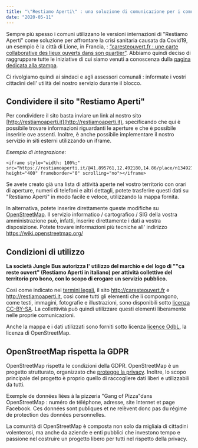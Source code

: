 ```yaml
---
title: "\"Restiamo Aperti\" : una soluzione di comunicazione per i comuni"
date: "2020-05-11"
---
```


Sempre più spesso i comuni utilizzano le versioni internazioni di "Restiamo Aperti" come soluzione per affrontare la crisi sanitaria causata da Covid19, un esempio è la città di Lione, in Francia, : [“caresteouvert.fr : une carte collaborative des lieux ouverts dans son quartier”](https://www.lyon.fr/actualite/solidarite/caresteouvertfr-une-carte-collaborative-des-lieux-ouverts-dans-son-quartier). Abbiamo quindi deciso di raggruppare tutte le iniziative di cui siamo venuti a conoscenza dulla [pagina dedicata alla stampa](https://blog.caresteouvert.fr/presse/).

Ci rivolgiamo quindi ai sindaci e agli assessori comunali : informate i vostri cittadini dell' utilità del nostro servizio durante il blocco.

## Condividere il sito "Restiamo Aperti"

Per condividere il sito basta inviare un link al nostro sito [http://restiamoaperti.it](http://restiamoaperti.it), specificando che qui è possibile trovare informazioni riguardanti le aperture e che è possibile inserirle ove assenti. Inoltre, è anche possibile implementare il nostro servizio in siti esterni utilizzando un iframe.

*Esempio di integrazione:*
```
<iframe style="width: 100%;" src="https://restiamoaperti.it/@41.895761,12.492180,14.86/place/n1349274827" height="400" frameborder="0" scrolling="no"></iframe>
```

Se avete creato già una lista di attività aperte nel vostro territorio con orari di aperture, numeri di telefoni e altri dettagli, potete trasferire questi dati su "Restiamo Aperti" in modo facile e veloce, utilizzando la mappa fornita.

In alternativa, potete inserire direttamente queste modifiche su [OpenStreetMap](http://openstreetmap.org). Il servizio informatico / cartografico / SIG della vostra amministrazione può, infatti, inserire direttamente i dati a vostra disposizione. Potete trovare informazioni più tecniche all' indirizzo <https://wiki.openstreetmap.org/>

## Condizioni di utilizzo

**La società Jungle Bus autorizza l' utilizzo del marchio e del logo di ""ça reste ouvert" (Restiamo Aperti in italiano) per attività collettive del territorio pro bono, con lo scopo di erogare un servizio pubblico.**

Così come indicato nei [termini legali](https://blog.caresteouvert.fr/mentions-legales/), il sito <http://caresteouvert.fr> e <http://restiamoaperti.it>, così come tutti gli elementi che li compongono, come testi, immagini, fotografie e illustrazioni, sono disponibili sotto [licenza CC-BY-SA](http://creativecommons.org/licenses/by-sa/4.0/). La collettività può quindi utilizzare questi elementi liberamente nelle proprie comunicazioni.

Anche la mappa e i dati utilizzati sono forniti sotto licenza [licence OdbL](https://www.openstreetmap.org/copyright), la licenza di OpenStreetMap.

## OpenStreetMap rispetta la GDPR

OpenStreetMap rispetta le condizioni della GDPR. OpenStreetMap è un progetto strutturato, organizzato che [protegge la privacy](https://wiki.osmfoundation.org/wiki/Privacy_Policy). Inoltre, lo scopo principale del progetto è proprio quello di raccogliere dati liberi e utilizzabili da tutti.


Exemple de données liées à la pizzeria "Gang of Pizza"dans OpenStreetMap : numéro de téléphone, adresse, site Internet et page Facebook. Ces données sont publiques et ne relèvent donc pas du régime de protection des données personnelles.

La comunità di OpenStreetMap è composta non solo da migliaia di cittadini volenterosi, ma anche da aziende e enti pubblici che investono tempo e passione nel costruire un progetto libero per tutti nel rispetto della privacy.
